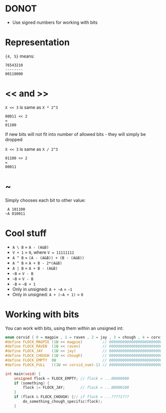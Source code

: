 #                  DONOT

- Use signed numbers for working with bits

#                  Representation

`{4, 5}` means:
```
76543210
--------
00110000
```

#                  << and >>

`X << 3` is same as `X * 2^3`
```
00011 << 2
=
01100
```
If new bits will not fit into number of allowed bits - they will simply be dropped

`X << 3` is same as `X / 2^3`
```
01100 >> 2 
=
00011
```

#                  ~

Simply chooses each bit to other value:
```
 A 101100
~A 010011
```

#                  Cool stuff


- `A \ B` = `A - (A&B)` 
- `V + 1` = `0`, where `V = 11111111`
- `A ^ B` = `(A - (A&B)) + (B - (A&B))`
- `A ^ B` = `A + B - 2*(A&B)`
- `A | B` = `A + B - (A&B)`
- `~B` = `V - B`
- `~B` = `V - B`
- `-B` = `~B + 1`
- Only in unsigned: `A + ~A` = `−1`
- Only in unsigned: `A + (~A + 1)` = `0`

#                  Working with bits

You can work with bits, using them within an unsigned int:

```C
enum corvid { 0 = magpie , 1 = raven , 2 = jay , 3 = chough , 4 = corvid_num , }; 
#define FLOCK_MAGPIE (1U << magpie)         // 0000000000000000000000000000001
#define FLOCK_RAVEN  (1U << raven)          // 0000000000000000000000000000010
#define FLOCK_JAY    (1U << jay)            // 0000000000000000000000000000100
#define FLOCK_CHOUGH (1U << chough)         // 0000000000000000000000000001000
#define FLOCK_EMPTY  0U                     // 0000000000000000000000000000000
#define FLOCK_FULL   ((1U << corvid_num)-1) // 0000000000000000000000000000111

int main(void) {
    unsigned flock = FLOCK_EMPTY; // flock = ...00000000
    if (something) {
        flock |= FLOCK_JAY;       // flock = ...00000100
    }
    if (flock & FLOCK_CHOUGH) {// if flock = ...????1???
        do_something_chough_specific(flock);
    }
```